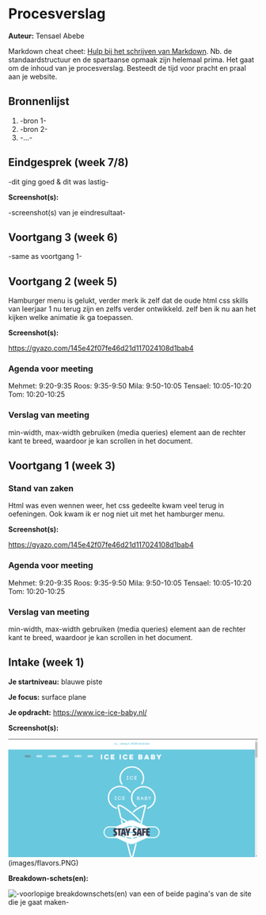 # Procesverslag
**Auteur:** Tensael Abebe

Markdown cheat cheet: [Hulp bij het schrijven van Markdown](https://github.com/adam-p/markdown-here/wiki/Markdown-Cheatsheet). Nb. de standaardstructuur en de spartaanse opmaak zijn helemaal prima. Het gaat om de inhoud van je procesverslag. Besteedt de tijd voor pracht en praal aan je website.



## Bronnenlijst
1. -bron 1-
2. -bron 2-
3. -...-



## Eindgesprek (week 7/8)

-dit ging goed & dit was lastig-

**Screenshot(s):**

-screenshot(s) van je eindresultaat-



## Voortgang 3 (week 6)

-same as voortgang 1-



## Voortgang 2 (week 5)

Hamburger menu is gelukt, verder merk ik zelf dat de oude html css skills van leerjaar 1 nu terug zijn en zelfs
verder ontwikkeld. zelf ben ik nu aan het kijken welke animatie ik ga toepassen.

**Screenshot(s):**

https://gyazo.com/145e42f07fe46d21d117024108d1bab4

### Agenda voor meeting

Mehmet: 9:20-9:35
Roos: 9:35-9:50
Mila: 9:50-10:05
Tensael: 10:05-10:20
Tom: 10:20-10:25

### Verslag van meeting

min-width, max-width gebruiken (media queries)
element aan de rechter kant te breed, waardoor je kan scrollen in het document.





## Voortgang 1 (week 3)

### Stand van zaken

Html was even wennen weer, het css gedeelte kwam veel terug in oefeningen.
Ook kwam ik er nog niet uit met het hamburger menu.

**Screenshot(s):**

https://gyazo.com/145e42f07fe46d21d117024108d1bab4

### Agenda voor meeting

Mehmet: 9:20-9:35
Roos: 9:35-9:50
Mila: 9:50-10:05
Tensael: 10:05-10:20
Tom: 10:20-10:25

### Verslag van meeting

min-width, max-width gebruiken (media queries)
element aan de rechter kant te breed, waardoor je kan scrollen in het document.



## Intake (week 1)

**Je startniveau:** blauwe piste

**Je focus:** surface plane

**Je opdracht:** https://www.ice-ice-baby.nl/

**Screenshot(s):**

![screenshot(s) die een goed beeld geven van de website die je gaat maken](images/home.PNG)
(images/flavors.PNG)

**Breakdown-schets(en):**

![-voorlopige breakdownschets(en) van een of beide pagina's van de site die je gaat maken-](images/breakdown-schets.png)
